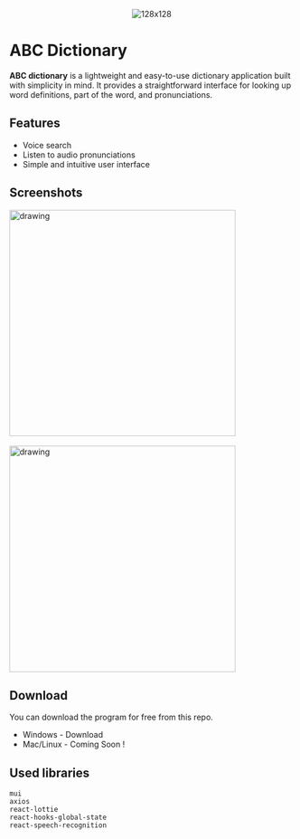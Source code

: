 <center>

 ![128x128](https://github.com/Kawyanethma/ABC_dictionary/assets/92635894/951b0e93-8ba3-4195-b980-ccfcd4c2f61f)

 </center>

# ABC Dictionary

**ABC dictionary** is a lightweight and easy-to-use dictionary application built with simplicity in mind. It provides a straightforward interface for looking up word definitions, part of the word, and pronunciations.

## Features

- Voice search
- Listen to audio pronunciations
- Simple and intuitive user interface

## Screenshots

<img src="https://github.com/Kawyanethma/ABC_dictionary/assets/92635894/5dc8f846-7f26-4d50-a1f9-88dd5e6e04b9" alt="drawing" width="400">
<br/> <br/>
<img src="https://github.com/Kawyanethma/ABC_dictionary/assets/92635894/a4b4ee4b-3c57-4fb1-8157-c5aedf3050a5" alt="drawing" width="400">

## Download

You can download the program for free from this repo.

- Windows - Download
- Mac/Linux - Coming Soon !

## Used libraries

```
mui
axios
react-lottie
react-hooks-global-state
react-speech-recognition
```
